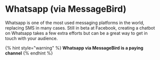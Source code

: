 # Whatsapp \(via MessageBird\)

Whatsapp is one of the most used messaging platforms in the world, replacing SMS in many cases. Still in beta at Facebook, creating a chatbot on Whatsapp takes a few extra efforts but can be a great way to get in touch with your audience.

{% hint style="warning" %}
**Whatsapp via MessageBird is a paying channel**
{% endhint %}

